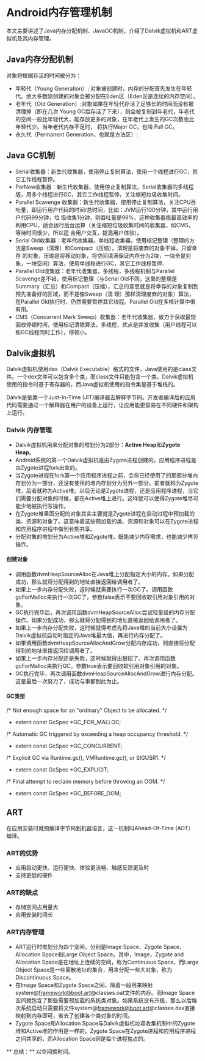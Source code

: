 # Android内存管理机制 #
本文主要讲述了Java内存分配机制、JavaGC机制，介绍了Dalvik虚拟机和ART虚拟机及其内存管理。

## Java内存分配机制 ##
对象将根据存活的时间被分为：<br/>
 - 年轻代（Young Generation）: 对象被创建时，内存的分配首先发生在年轻代。绝大多数刚创建的对象会被分配在Eden区（Eden区是连续的内存空间）。
 - 老年代（Old Generation）:对象如果在年轻代存活了足够长的时间而没有被清理掉（即在几次 Young GC后存活了下来），则会被复制到年老代，年老代的空间一般比年轻代大，能存放更多的对象，在年老代上发生的GC次数也比年轻代少。当年老代内存不足时， 将执行Major GC，也叫 Full GC。
 - 永久代（Permanent Generation，也就是方法区）:

## Java GC机制 ##
- Serial收集器：新生代收集器，使用停止复制算法，使用一个线程进行GC，其它工作线程暂停。
- ParNew收集器：新生代收集器，使用停止复制算法，Serial收集器的多线程版，用多个线程进行GC，其它工作线程暂停，关注缩短垃圾收集时间。
- Parallel Scavenge 收集器：新生代收集器，使用停止复制算法，关注CPU吞吐量，即运行用户代码的时间/总时间，比如：JVM运行100分钟，其中运行用户代码99分钟，垃 圾收集1分钟，则吞吐量是99%，这种收集器能最高效率的利用CPU，适合运行后台运算（关注缩短垃圾收集时间的收集器，如CMS，等待时间很少，所以适 合用户交互，提高用户体验）。
- Serial Old收集器：老年代收集器，单线程收集器，使用标记整理（整理的方法是Sweep（清理）和Compact（压缩），清理是将废弃的对象干掉，只留幸存 的对象，压缩是将移动对象，将空间填满保证内存分为2块，一块全是对象，一块空闲）算法，使用单线程进行GC，其它工作线程暂停.
- Parallel Old收集器：老年代收集器，多线程，多线程机制与Parallel Scavenge差不错，使用标记整理（与Serial Old不同，这里的整理是Summary（汇总）和Compact（压缩），汇总的意思就是将幸存的对象复制到预先准备好的区域，而不是像Sweep（清 理）那样清理废弃的对象）算法，在Parallel Old执行时，仍然需要暂停其它线程。Parallel Old在多核计算中很有用。
- CMS（Concurrent Mark Sweep）收集器：老年代收集器，致力于获取最短回收停顿时间，使用标记清除算法，多线程，优点是并发收集（用户线程可以和GC线程同时工作），停顿小。


## Dalvik虚拟机 ##
Dalvik虚拟机使用dex（Dalvik Executable）格式的文件，Java使用的是class文件。一个dex文件可以包含多个类，而class文件只能包含一个类。Dalvik虚拟机使用的指令时基于寄存器的，而Java虚拟机使用的指令集是基于堆栈的。

Dalvik是依靠一个Just-In-Time (JIT)编译器去解释字节码。开发者编译后的应用代码需要通过一个解释器在用户的设备上运行，让应用能更容易在不同硬件和架构上运行。

### Dalvik 内存管理 ###
 - Dalvik虚拟机用来分配对象的堆划分为2部分：**Active Heap**和**Zygote Heap**。
 - Android系统的第一个Dalvik虚拟机是由Zygote进程创建的，应用程序进程是由Zygote进程fork出来的。
 - 当Zygote进程在fork第一个应用程序进程之前，会将已经使用了的那部分堆内存划分为一部分，还没有使用的堆内存划分为另外一部分。前者就称为Zygote堆，后者就称为Active堆。以后无论是Zygote进程，还是应用程序进程，当它们需要分配对象的时候，都在Active堆上进行。这样就可以使得Zygote堆尽可能少地被执行写操作。
 - 在Zygote堆里面分配的对象其实主要就是Zygote进程在启动过程中预加载的类、资源和对象了。这意味着这些预加载的类、资源和对象可以在Zygote进程和应用程序进程中做到长期共享。
 - 分配对象的堆划分为Active堆和Zygote堆，既能减少内存需求，也能减少拷贝操作。

#### 创建对象 ####
 - 调用函数dvmHeapSourceAlloc在Java堆上分配指定大小的内存。如果分配成功，那么就将分配得到的地址直接返回给调用者了。
 - 如果上一步内存分配失败，这时候就需要执行一次GC了。调用函数gcForMalloc来执行一次GC了，参数false表示不要回收软引用对象引用的对象。
 - GC执行完毕后，再次调用函数dvmHeapSourceAlloc尝试轻量级的内存分配操作。如果分配成功，那么就将分配得到的地址直接返回给调用者了。
 - 如果上一步内存分配失败，这时候就得考虑先将Java堆的当前大小设置为Dalvik虚拟机启动时指定的Java堆最大值，再进行内存分配了。
 - 如果调用函数dvmHeapSourceAllocAndGrow分配内存成功，则直接将分配得到的地址直接返回给调用者了。
 - 如果上一步内存分配还是失败，这时候就得出狠招了。再次调用函数gcForMalloc来执行GC。参数true表示要回收软引用对象引用的对象。
 - GC执行完毕，再次调用函数dvmHeapSourceAllocAndGrow进行内存分配。这是最后一次努力了，成功与事都到此为止。

 #### GC类型 ####
 /* Not enough space for an "ordinary" Object to be allocated. */  
 - extern const GcSpec *GC_FOR_MALLOC;  

/* Automatic GC triggered by exceeding a heap occupancy threshold. */  
- extern const GcSpec *GC_CONCURRENT;  

/* Explicit GC via Runtime.gc(), VMRuntime.gc(), or SIGUSR1. */  
- extern const GcSpec *GC_EXPLICIT;  

/* Final attempt to reclaim memory before throwing an OOM. */  
- extern const GcSpec *GC_BEFORE_OOM; 

## ART ##
在应用安装时就预编译字节码到机器语言，这一机制叫Ahead-Of-Time (AOT）编译。

### ART的优势 ###
 - 应用启动更快、运行更快、体验更流畅、触感反馈更及时
 - 支持更低的硬件

### ART的缺点 ###
 - 存储空间占用量大
 - 应用安装时间长

### ART内存管理 ###
 - ART运行时堆划分为四个空间，分别是Image Space、Zygote Space、Allocation Space和Large Object Space。其中，Image，Zygote and Allocation Space是在地址上连续的空间，称为Continuous Space，而Large Object Space是一些离散地址的集合，用来分配一些大对象，称为Discontinuous Space。
 - 在Image Space和Zygote Space之间，隔着一段用来映射system@framework@boot.art@classes.oat文件的内存。而Image Space空间就包含了那些需要预加载的系统类对象。如果系统没有升级，那么以后每次系统启动只需要将文件system@framework@boot.art@classes.dex直接映射到内存即可，省去了创建各个类对象的时间。
 - Zygote Space和Allocation Space与Dalvik虚拟机垃圾收集机制中的Zygote堆和Active堆的作用是一样的。Zygote Space在Zygote进程和应用程序进程之间共享的，而Allocation Space则是每个进程独占的。

** 总结：** 以空间换时间。
